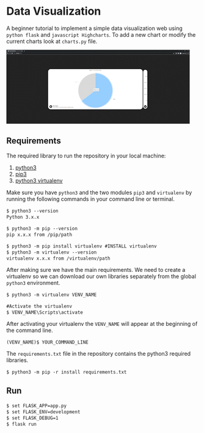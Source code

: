 # Data Visualization
A beginner tutorial to implement a simple data visualization web using `python flask` and `javascript Highcharts`. To add a new chart or modify the current charts look at `charts.py` file.

![](media/Data_Visualization.gif)
## Requirements
The required library to run the repository in your local machine:
1. [python3](https://www.python.org/downloads/)
2. [pip3](https://www.activestate.com/resources/quick-reads/how-to-install-and-use-pip3/)
3. [python3 virtualenv](https://virtualenv.pypa.io/en/latest/)

Make sure you have `python3` and the two modules `pip3` and `virtualenv` by running the following commands in your command line or terminal.
```
$ python3 --version
Python 3.x.x
```

```
$ python3 -m pip --version
pip x.x.x from /pip/path
```

```
$ python3 -m pip install virtualenv #INSTALL virtualenv
$ python3 -m virtualenv --version
virtualenv x.x.x from /virtualenv/path
```

After making sure we have the main requirements. We need to create a virtualenv so we can download our own libraries separately from the global `python3` environment.
```
$ python3 -m virtualenv VENV_NAME
```

```
#Activate the virtualenv
$ VENV_NAME\Scripts\activate
```
After activating your virtualenv the `VENV_NAME` will appear at the beginning of the command line.

```
(VENV_NAME)$ YOUR_COMMAND_LINE
```

The `requirements.txt` file in the repository contains the python3 required libraries.

```
$ python3 -m pip -r install requirements.txt
```

## Run

```
$ set FLASK_APP=app.py
$ set FLASK_ENV=development
$ set FLASK_DEBUG=1
$ flask run
```